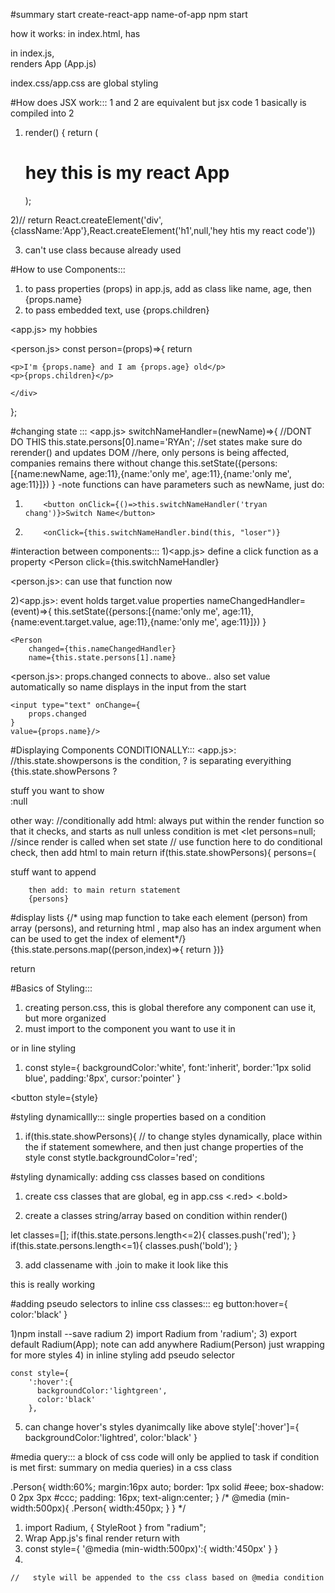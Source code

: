 #summary start
create-react-app name-of-app
npm start

how it works:
in index.html, has <div id="root">
in index.js, <div id="root"> renders App (App.js)

index.css/app.css are global styling



#How does JSX work:::
1 and 2 are equivalent but jsx code 1 basically is compiled into 2
1) render() {
    return (
      <div className="App">
        <h1>
          hey this is my react App
        </h1>
      </div>
    );


 2)// return React.createElement('div',{className:'App'},React.createElement('h1',null,'hey htis my react code'))

3) can't use class because already used



#How to use Components:::
1) to pass properties (props) in app.js, add as class like name, age, then {props.name}
2) to pass embedded text, use {props.children}

<app.js>
<Person name="ryan" age="25"/>
<Person name="ryan" age="25">my hobbies</Person>


<person.js>
const person=(props)=>{
    return <div>
    
    <p>I'm {props.name} and I am {props.age} old</p>
    <p>{props.children}</p>

    </div>
};




#changing state :::
<app.js>
switchNameHandler=(newName)=>{
      //DONT DO THIS this.state.persons[0].name='RYAn';
      //set states make sure do rerender() and updates DOM
      //here, only persons is being affected, companies remains there without change 
      this.setState({persons:[{name:newName, age:11},{name:'only me', age:11},{name:'only me', age:11}]})
    }
-note functions can have parameters such as newName, just do:
1)         <button onClick={()=>this.switchNameHandler('tryan chang')}>Switch Name</button>
2)         <onClick={this.switchNameHandler.bind(this, "loser")}



#interaction between components:::
1)<app.js> 
define a click function as a property
<Person 
        click={this.switchNameHandler} 

<person.js>: can use that function now
   <p onClick={props.click}>


2)<app.js>: event holds target.value  properties
    nameChangedHandler=(event)=>{
      this.setState({persons:[{name:'only me', age:11},{name:event.target.value, age:11},{name:'only me', age:11}]})
    }

    <Person 
        changed={this.nameChangedHandler}
        name={this.state.persons[1].name} 
<person.js>: props.changed connects to above.. also set value automatically so name displays in the input from the start 
    
    <input type="text" onChange={
        props.changed 
    }
    value={props.name}/>






#Displaying Components CONDITIONALLY:::
<app.js>: //this.state.showpersons is the condition, ? is separating everyithing
        {this.state.showPersons ?
          <div >
             stuff you want to show
            </div>:null
<!-- after : is the else statement, what to display, here is null -->


other way: 
 //conditionally add html: always put within the render function so that it checks, and starts as null unless condition is met
    <let persons=null;
    //since render is called when set state
    // use function here to do conditional check, then add html to main return 
    if(this.state.showPersons){
      persons=(
          <div >stuff want to append</div>
        


        then add: to main return statement 
        {persons}




#display lists
 {/* using map function to take each element (person) from array (persons), and returning 
            html , map also has an index argument when can be used to get the index of element*/}
            {this.state.persons.map((person,index)=>{
              return <Person
              name={person.name}
              age={person.age}
              />
            })}


<key is needed for lists>
 return <Person
              //add a key property so that when the dom and virutal dom are being compared
              //it knows to search by id difference so that it only changes the specific 
              //part of the dom and doesn't rerender the entire thing
              key={person.id}
              click={this.deletePersonHandler.bind(this,index)}
              name={person.name}
              age={person.age}
              />






#Basics of Styling:::
1) creating person.css, this is global therefore any component can use it, but more organized
2) must import to the component you want to use it in

or in line styling
1) const style={
        backgroundColor:'white',
        font:'inherit',
        border:'1px solid blue',
        padding:'8px',
        cursor:'pointer'
    }

<button 
        style={style}


#styling dynamicallly::: single properties based on a condition
1) if(this.state.showPersons){
      // to change styles dynamically, place within the if statement somewhere, and then just change properties of the style const
      stytle.backgroundColor='red';


#styling dynamically: adding css classes based on conditions
1) create css classes that are global, eg in app.css <.red> <.bold>

2) create a classes string/array based on condition within render() 

let classes=[];
    if(this.state.persons.length<=2){
      classes.push('red');
    }
    if(this.state.persons.length<=1){
      classes.push('bold');
    }

3) add classename with .join to make it look like this
 <p className={classes.join(' ')}> this is really working </p>
 <p className={red bold}>



#adding pseudo selectors to inline css classes:::
eg button:hover={
  color:'black'
}

1)npm install --save radium
2) import Radium from 'radium';
3) export default Radium(App);
  note can add anywhere Radium(Person) just wrapping for more styles
  4) in inline styling add pseudo selector

    const style={
        ':hover':{
          backgroundColor:'lightgreen',
          color:'black'
        },
5) can change hover's styles dyanimcally like above
style[':hover']={
        backgroundColor:'lightred',
        color:'black'
      }

#media query::: a block of css code will only be applied to task if condition is met
first: summary on media queries) in a css class 

.Person{
    width:60%;
    margin:16px auto;
    border: 1px solid #eee;
    box-shadow: 0 2px 3px #ccc;
    padding: 16px;
    text-align:center;
}
/* @media (min-width:500px){
    .Person{
        width:450px;
    }
} */


1) import Radium, { StyleRoot } from "radium";
2) Wrap App.js's final render return  with <StyleRoot> </StyleRoot>
3) const style={
        '@media (min-width:500px)':{
            width:'450px'
        }
    }
4)    <div className="Person" style={style}>
    //   style will be appended to the css class based on @media condition



